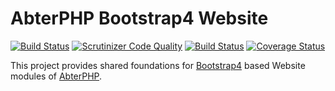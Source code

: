 # AbterPHP Bootstrap4 Website

[![Build Status](https://travis-ci.com/abterphp/bootstrap4site.svg?branch=master)](https://travis-ci.com/abterphp/bootstrap4site)
[![Scrutinizer Code Quality](https://scrutinizer-ci.com/g/abterphp/bootstrap4site/badges/quality-score.png?b=master)](https://scrutinizer-ci.com/g/abterphp/bootstrap4site/?branch=master)
[![Build Status](https://scrutinizer-ci.com/g/abterphp/bootstrap4site/badges/build.png?b=master)](https://scrutinizer-ci.com/g/abterphp/bootstrap4site/build-status/master)
[![Coverage Status](https://coveralls.io/repos/github/abterphp/bootstrap4site/badge.svg)](https://coveralls.io/github/abterphp/bootstrap4site)

This project provides shared foundations for [Bootstrap4](https://getbootstrap.com/) based Website modules of [AbterPHP](https://github.com/abterphp/abterphp).

